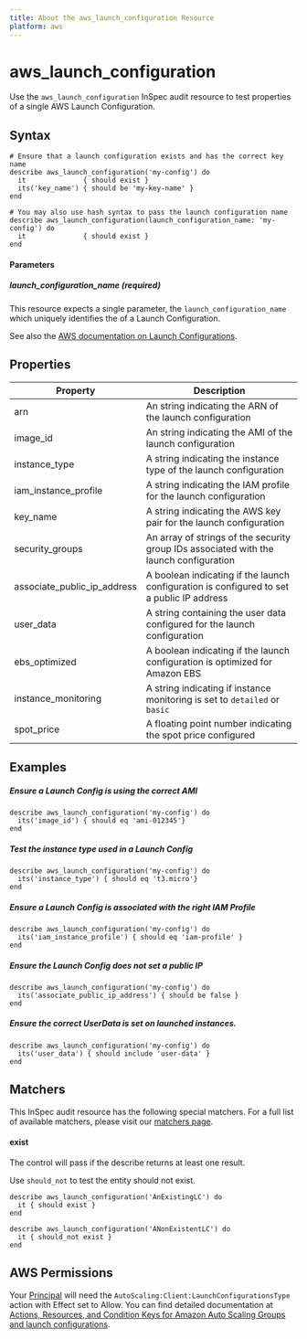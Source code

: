 ```yaml
---
title: About the aws_launch_configuration Resource
platform: aws
---
```


# aws\_launch\_configuration

Use the `aws_launch_configuration` InSpec audit resource to test properties of a single AWS Launch Configuration. 

## Syntax

    # Ensure that a launch configuration exists and has the correct key name
    describe aws_launch_configuration('my-config') do
      it              { should exist }
      its('key_name') { should be 'my-key-name' }
    end

    # You may also use hash syntax to pass the launch configuration name
    describe aws_launch_configuration(launch_configuration_name: 'my-config') do
      it              { should exist }
    end

#### Parameters

##### launch\_configuration\_name _(required)_


This resource expects a single parameter, the `launch_configuration_name` which uniquely identifies the of a Launch Configuration.

See also the [AWS documentation on Launch Configurations](https://docs.aws.amazon.com/autoscaling/ec2/userguide/LaunchConfiguration.html).

## Properties

|Property                       | Description|
| ---                           | --- |
|arn                            | An string indicating the ARN of the launch configuration |
|image\_id                      | An string indicating the AMI of the launch configuration |
|instance\_type                 | A string indicating the instance type of the launch configuration |
|iam\_instance\_profile         | A string indicating the IAM profile for the launch configuration |
|key\_name                      | A string indicating the AWS key pair for the launch configuration |
|security\_groups               | An array of strings of the security group IDs associated with the launch configuration |
|associate\_public\_ip\_address | A boolean indicating if the launch configuration is configured to set a public IP address |
|user\_data                     | A string containing the user data configured for the launch configuration |
|ebs\_optimized                 | A boolean indicating if the launch configuration is optimized for Amazon EBS |
|instance\_monitoring           | A string indicating if instance monitoring is set to `detailed` or `basic` |
|spot\_price                    | A floating point number indicating the spot price configured |

## Examples

##### Ensure a Launch Config is using the correct AMI 
    describe aws_launch_configuration('my-config') do
      its('image_id') { should eq 'ami-012345'}
    end

##### Test the instance type used in a Launch Config
    describe aws_launch_configuration('my-config') do
      its('instance_type') { should eq 't3.micro'}
    end

##### Ensure a Launch Config is associated with the right IAM Profile
    describe aws_launch_configuration('my-config') do
      its('iam_instance_profile') { should eq 'iam-profile' }
    end

##### Ensure the Launch Config does not set a public IP
    describe aws_launch_configuration('my-config') do
      its('associate_public_ip_address') { should be false }
    end

##### Ensure the correct UserData is set on launched instances.
    describe aws_launch_configuration('my-config') do
      its('user_data') { should include 'user-data' }
    end

## Matchers

This InSpec audit resource has the following special matchers. For a full list of available matchers, please visit our [matchers page](https://www.inspec.io/docs/reference/matchers/).

#### exist

The control will pass if the describe returns at least one result.

Use `should_not` to test the entity should not exist.

    describe aws_launch_configuration('AnExistingLC') do
      it { should exist }
    end

    describe aws_launch_configuration('ANonExistentLC') do
      it { should_not exist }
    end

## AWS Permissions

Your [Principal](https://docs.aws.amazon.com/IAM/latest/UserGuide/intro-structure.html#intro-structure-principal) will need the `AutoScaling:Client:LaunchConfigurationsType` action with Effect set to Allow.
You can find detailed documentation at [Actions, Resources, and Condition Keys for Amazon Auto Scaling Groups and launch configurations](https://docs.aws.amazon.com/autoscaling/ec2/userguide/control-access-using-iam.html).
